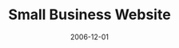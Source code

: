 ---
# 2006-12-01-RC-Business-Website.md

client: RCIT
title: Small Business Website
date: 2006-12-01
website: redcoyote.com
role: Website Developer
tags:
- Open Edit
- User Experience
- HTML
- JSP
- XML
- CSS
- Consultation
- Architecture
thumbnail: 
assets: 
- filename:
  caption:
  type:
  width:
  height:
- filename:
  caption:
  type:
  width:
  height:
---